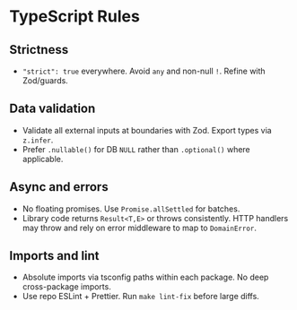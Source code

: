# TypeScript Rules

## Strictness
- `"strict": true` everywhere. Avoid `any` and non-null `!`. Refine with Zod/guards.

## Data validation
- Validate all external inputs at boundaries with Zod. Export types via `z.infer`.
- Prefer `.nullable()` for DB `NULL` rather than `.optional()` where applicable.

## Async and errors
- No floating promises. Use `Promise.allSettled` for batches.
- Library code returns `Result<T,E>` or throws consistently. HTTP handlers may throw and rely on error middleware to map to `DomainError`.

## Imports and lint
- Absolute imports via tsconfig paths within each package. No deep cross-package imports.
- Use repo ESLint + Prettier. Run `make lint-fix` before large diffs.
